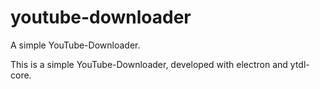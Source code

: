 # youtube-downloader
A simple YouTube-Downloader.

This is a simple YouTube-Downloader, developed with electron and ytdl-core.
